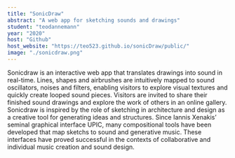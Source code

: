 ```yaml
---
title: "SonicDraw"
abstract: "A web app for sketching sounds and drawings"
student: "teodannemann"
year: "2020"
host: "Github"
host_website: "https://teo523.github.io/sonicDraw/public/"
image: "./sonicdraw.png"
---
```

Sonicdraw is an interactive web app that translates drawings into sound in real-time.
Lines, shapes and airbrushes are intuitively mapped to sound oscillators, noises and filters, enabling visitors to explore visual textures and quickly create looped sound pieces. Visitors are invited to share their finished sound drawings and explore the work of others in an online gallery.
Sonicdraw is inspired by the role of sketching in architecture and design as a creative tool for generating ideas and structures. Since Iannis Xenakis’ seminal graphical interface UPIC, many compositional tools have been developed that map sketchs to sound and generative music. These interfaces have proved successful in the contexts of collaborative and individual music creation and sound design.